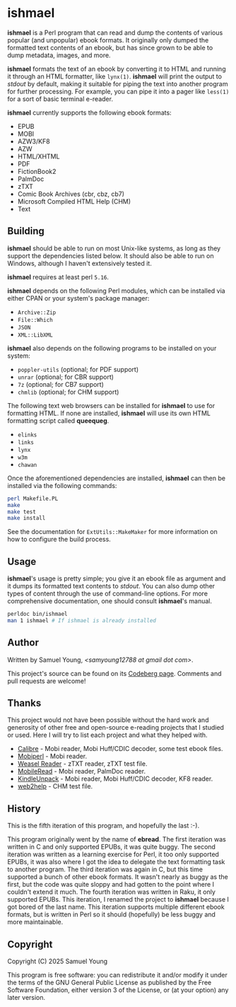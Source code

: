 # ishmael
**ishmael** is a Perl program that can read and dump the contents of various
popular (and unpopular) ebook formats. It originally only dumped the formatted
text contents of an ebook, but has since grown to be able to dump metadata,
images, and more.

**ishmael** formats the text of an ebook by converting it to HTML and running
it through an HTML formatter, like `lynx(1)`. **ishmael** will print the output
to *stdout* by default, making it suitable for piping the text into another
program for further processing. For example, you can pipe it into a pager like
`less(1)` for a sort of basic terminal e-reader.

**ishmael** currently supports the following ebook formats:
* EPUB
* MOBI
* AZW3/KF8
* AZW
* HTML/XHTML
* PDF
* FictionBook2
* PalmDoc
* zTXT
* Comic Book Archives (cbr, cbz, cb7)
* Microsoft Compiled HTML Help (CHM)
* Text

## Building
**ishmael** should be able to run on most Unix-like systems, as long as they
support the dependencies listed below. It should also be able to run on
Windows, although I haven't extensively tested it.

**ishmael** requires at least perl `5.16`.

**ishmael** depends on the following Perl modules, which can be installed via
either CPAN or your system's package manager:
* `Archive::Zip`
* `File::Which`
* `JSON`
* `XML::LibXML`

**ishmael** also depends on the following programs to be installed on your
system:
* `poppler-utils` (optional; for PDF support)
* `unrar` (optional; for CBR support)
* `7z` (optional; for CB7 support)
* `chmlib` (optional; for CHM support)

The following text web browsers can be installed for **ishmael** to use for
formatting HTML. If none are installed, **ishmael** will use its own HTML
formatting script called **queequeg**.
* `elinks`
* `links`
* `lynx`
* `w3m`
* `chawan`

Once the aforementioned dependencies are installed, **ishmael** can then be
installed via the following commands:
```bash
perl Makefile.PL
make
make test
make install
```
See the documentation for `ExtUtils::MakeMaker` for more information on how to
configure the build process.

## Usage
**ishmael**'s usage is pretty simple; you give it an ebook file as argument and
it dumps its formatted text contents to *stdout*. You can also dump other types
of content through the use of command-line options. For more comprehensive
documentation, one should consult **ishmael**'s manual.
```bash
perldoc bin/ishmael
man 1 ishmael # If ishmael is already installed
```
## Author
Written by Samuel Young, *\<samyoung12788 at gmail dot com\>*.

This project's source can be found on its
[Codeberg page](https://codeberg.org/1-1sam/ishmael). Comments and pull
requests are welcome!

## Thanks
This project would not have been possible without the hard work and generosity
of other free and open-source e-reading projects that I studied or used.
Here I will try to list each project and what they helped with.
* [Calibre](https://calibre-ebook.com/) - Mobi reader, Mobi Huff/CDIC decoder,
some test ebook files.
* [Mobiperl](https://www.mobileread.com/forums/showthread.php?t=17718) - Mobi
reader.
* [Weasel Reader](https://gutenpalm.sourceforge.net/about.php) - zTXT reader,
zTXT test file.
* [MobileRead](https://wiki.mobileread.com/wiki/Main_Page) - Mobi reader,
PalmDoc reader.
* [KindleUnpack](https://github.com/kevinhendricks/KindleUnpack) - Mobi
reader, Mobi Huff/CDIC decoder, KF8 reader.
* [web2help](https://www.skeed.it/web2help) - CHM test file.

## History

This is the fifth iteration of this program, and hopefully the last :-).

This program originally went by the name of **ebread**. The first iteration was
written in C and only supported EPUBs, it was quite buggy. The second
iteration was written as a learning exercise for Perl, it too only supported
EPUBs, it was also where I got the idea to delegate the text formatting task to
another program. The third iteration was again in C, but this time supported
a bunch of other ebook formats. It wasn't nearly as buggy as the first, but the
code was quite sloppy and had gotten to the point where I couldn't extend it
much. The fourth iteration was written in Raku, it only supported EPUBs. This
iteration, I renamed the project to **ishmael** because I got bored of the last
name. This iteration supports multiple different ebook formats, but is written
in Perl so it should (hopefully) be less buggy and more maintainable.

## Copyright
Copyright (C) 2025 Samuel Young

This program is free software: you can redistribute it and/or modify
it under the terms of the GNU General Public License as published by
the Free Software Foundation, either version 3 of the License, or
(at your option) any later version.
